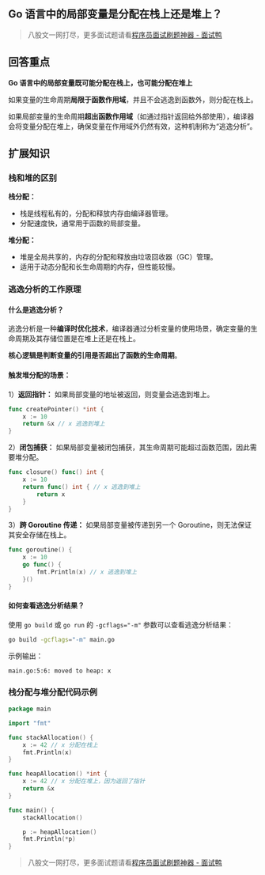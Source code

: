 ## Go 语言中的局部变量是分配在栈上还是堆上？
> 八股文一网打尽，更多面试题请看[程序员面试刷题神器 - 面试鸭](https://www.mianshiya.com/)

## 回答重点

**Go 语言中的局部变量既可能分配在栈上，也可能分配在堆上**

如果变量的生命周期**局限于函数作用域**，并且不会逃逸到函数外，则分配在栈上。

如果局部变量的生命周期**超出函数作用域**（如通过指针返回给外部使用），编译器会将变量分配在堆上，确保变量在作用域外仍然有效，这种机制称为“逃逸分析”。


## 扩展知识

### 栈和堆的区别

**栈分配：**
- 栈是线程私有的，分配和释放内存由编译器管理。
- 分配速度快，通常用于函数的局部变量。

**堆分配：**
- 堆是全局共享的，内存的分配和释放由垃圾回收器（GC）管理。
- 适用于动态分配和长生命周期的内存，但性能较慢。

### 逃逸分析的工作原理

#### **什么是逃逸分析？**

逃逸分析是一种**编译时优化技术**，编译器通过分析变量的使用场景，确定变量的生命周期及其存储位置是在堆上还是在栈上。

**核心逻辑是判断变量的引用是否超出了函数的生命周期**。

#### **触发堆分配的场景：**

1）**返回指针：** 如果局部变量的地址被返回，则变量会逃逸到堆上。
 ```go
 func createPointer() *int {
     x := 10
     return &x // x 逃逸到堆上
 }
 ```

2）**闭包捕获：** 如果局部变量被闭包捕获，其生命周期可能超过函数范围，因此需要堆分配。 
 ```go
 func closure() func() int {
     x := 10
     return func() int { // x 逃逸到堆上
         return x
     }
 }
 ```

3）**跨 Goroutine 传递：** 如果局部变量被传递到另一个 Goroutine，则无法保证其安全存储在栈上。
 ```go
 func goroutine() {
     x := 10
     go func() {
         fmt.Println(x) // x 逃逸到堆上
     }()
 }
 ```

#### **如何查看逃逸分析结果？**

使用 `go build` 或 `go run` 的 `-gcflags="-m"` 参数可以查看逃逸分析结果：
 ```bash
 go build -gcflags="-m" main.go
 ```
 示例输出：
 ```plaintext
 main.go:5:6: moved to heap: x
 ```

### 栈分配与堆分配代码示例

```go
package main

import "fmt"

func stackAllocation() {
    x := 42 // x 分配在栈上
    fmt.Println(x)
}

func heapAllocation() *int {
    x := 42 // x 分配在堆上，因为返回了指针
    return &x
}

func main() {
    stackAllocation()

    p := heapAllocation()
    fmt.Println(*p)
}
```

> 八股文一网打尽，更多面试题请看[程序员面试刷题神器 - 面试鸭](https://www.mianshiya.com/)